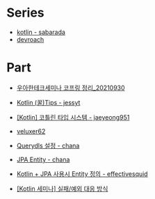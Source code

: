# Series
- [kotlin - sabarada](https://sabarada.tistory.com/category/%ED%94%84%EB%A1%9C%EA%B7%B8%EB%9E%98%EB%B0%8D/kotlin)
- [devroach](https://devroach.tistory.com/category/Kotlin)

# Part
- [우아한테크세미나 코프링 정리_20210930](https://jaeyeong951.medium.com/%EC%9A%B0%EC%95%84%ED%95%9C%ED%85%8C%ED%81%AC%EC%84%B8%EB%AF%B8%EB%82%98-%EC%BD%94%ED%94%84%EB%A7%81-%EC%A0%95%EB%A6%AC-eca1ddb337b5)

- [Kotlin (꿀)Tips - jessyt](https://jessyt.tistory.com/175) 

- [[Kotlin] 코틀린 타입 시스템 - jaeyeong951](https://jaeyeong951.medium.com/kotlin-%EC%BD%94%ED%8B%80%EB%A6%B0-%ED%83%80%EC%9E%85-%EC%8B%9C%EC%8A%A4%ED%85%9C-ebfb7bdbe746)

- [veluxer62](https://veluxer62.github.io/retrospective/october-dev-log/)

- [Querydls 설정 - chana](https://chana.tistory.com/entry/Spring-boot-kotlin-dsl-kotlin-Querydsl-%EC%B4%88%EA%B8%B0%EC%84%A4%EC%A0%95?category=1019168)
- [JPA Entity - chana](https://chana.tistory.com/entry/spring-boot-kotlin-kotlin%EC%9C%BC%EB%A1%9C-JPA-entity-%EC%9E%91%EC%84%B1%ED%95%98%EA%B8%B0)
- [Kotlin + JPA 사용시 Entity 정의 - effectivesquid](https://effectivesquid.tistory.com/entry/Kotlin-JPA-%EC%82%AC%EC%9A%A9%EC%8B%9C-Entity-%EC%A0%95%EC%9D%98)
- [[Kotlin 세미나] 실패/예외 대응 방식](https://hamait.tistory.com/1146)
